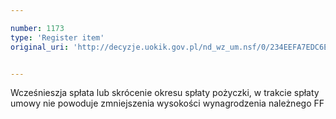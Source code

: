 ```yaml
---

number: 1173
type: 'Register item'
original_uri: 'http://decyzje.uokik.gov.pl/nd_wz_um.nsf/0/234EEFA7EDC6E481C125730200347384?OpenDocument'


---
```


Wcześnieszja spłata lub skrócenie okresu spłaty pożyczki, w trakcie spłaty umowy nie powoduje zmniejszenia wysokości wynagrodzenia należnego FF
